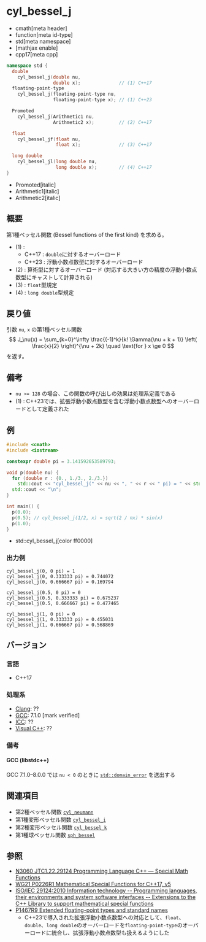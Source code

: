 # cyl_bessel_j
* cmath[meta header]
* function[meta id-type]
* std[meta namespace]
* [mathjax enable]
* cpp17[meta cpp]

```cpp
namespace std {
  double
    cyl_bessel_j(double nu,
                 double x);              // (1) C++17
  floating-point-type
    cyl_bessel_j(floating-point-type nu,
                 floating-point-type x); // (1) C++23

  Promoted
    cyl_bessel_j(Arithmetic1 nu,
                 Arithmetic2 x);         // (2) C++17

  float
    cyl_bessel_jf(float nu,
                  float x);              // (3) C++17

  long double
    cyl_bessel_jl(long double nu,
                  long double x);        // (4) C++17
}
```
* Promoted[italic]
* Arithmetic1[italic]
* Arithmetic2[italic]

## 概要
第1種ベッセル関数 (Bessel functions of the first kind) を求める。

- (1) :
    - C++17 : `double`に対するオーバーロード
    - C++23 : 浮動小数点数型に対するオーバーロード
- (2) : 算術型に対するオーバーロード (対応する大きい方の精度の浮動小数点数型にキャストして計算される)
- (3) : `float`型規定
- (4) : `long double`型規定


## 戻り値
引数 `nu`, `x` の第1種ベッセル関数
$$
J_\nu(x) = \sum_{k=0}^\infty \frac{(-1)^k}{k! \Gamma(\nu + k + 1)} \left( \frac{x}{2} \right)^{\nu + 2k}
\quad \text{for } x \ge 0
$$
を返す。


## 備考
- `nu >= 128` の場合、この関数の呼び出しの効果は処理系定義である
- (1) : C++23では、拡張浮動小数点数型を含む浮動小数点数型へのオーバーロードとして定義された


## 例
```cpp example
#include <cmath>
#include <iostream>

constexpr double pi = 3.141592653589793;

void p(double nu) {
  for (double r : {0., 1./3., 2./3.})
    std::cout << "cyl_bessel_j(" << nu << ", " << r << " pi) = " << std::cyl_bessel_j(nu, r * pi) << "\n";
  std::cout << "\n";
}

int main() {
  p(0.0);
  p(0.5); // cyl_bessel_j(1/2, x) = sqrt(2 / πx) * sin(x)
  p(1.0);
}
```
* std::cyl_bessel_j[color ff0000]

### 出力例
```
cyl_bessel_j(0, 0 pi) = 1
cyl_bessel_j(0, 0.333333 pi) = 0.744072
cyl_bessel_j(0, 0.666667 pi) = 0.169794

cyl_bessel_j(0.5, 0 pi) = 0
cyl_bessel_j(0.5, 0.333333 pi) = 0.675237
cyl_bessel_j(0.5, 0.666667 pi) = 0.477465

cyl_bessel_j(1, 0 pi) = 0
cyl_bessel_j(1, 0.333333 pi) = 0.455031
cyl_bessel_j(1, 0.666667 pi) = 0.568869

```


## バージョン
### 言語
- C++17

### 処理系
- [Clang](/implementation.md#clang): ??
- [GCC](/implementation.md#gcc): 7.1.0 [mark verified]
- [ICC](/implementation.md#icc): ??
- [Visual C++](/implementation.md#visual_cpp): ??


### 備考
#### GCC (libstdc++)
GCC 7.1.0–8.0.0 では `nu < 0` のときに [`std::domain_error`](/reference/stdexcept.md) を送出する


## 関連項目
- 第2種ベッセル関数 [`cyl_neumann`](cyl_neumann.md)
- 第1種変形ベッセル関数 [`cyl_bessel_i`](cyl_bessel_i.md)
- 第2種変形ベッセル関数 [`cyl_bessel_k`](cyl_bessel_k.md)
- 第1種球ベッセル関数 [`sph_bessel`](sph_bessel.md)


## 参照
- [N3060 JTC1.22.29124 Programming Language C++ — Special Math Functions](http://www.open-std.org/jtc1/sc22/wg21/docs/papers/2010/n3060.pdf)
- [WG21 P0226R1 Mathematical Special Functions for C++17, v5](https://isocpp.org/files/papers/P0226R1.pdf)
- [ISO/IEC 29124:2010 Information technology -- Programming languages, their environments and system software interfaces -- Extensions to the C++ Library to support mathematical special functions](https://www.iso.org/standard/50511.html)
- [P1467R9 Extended floating-point types and standard names](https://www.open-std.org/jtc1/sc22/wg21/docs/papers/2022/p1467r9.html)
    - C++23で導入された拡張浮動小数点数型への対応として、`float`、`double`、`long double`のオーバーロードを`floating-point-type`のオーバーロードに統合し、拡張浮動小数点数型も扱えるようにした
